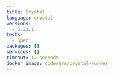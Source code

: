 ```yaml
---
title: Crystal
language: crystal
versions:
  - 0.21.1
tests:
  - Spec
packages: []
services: []
timeout: 12 seconds
docker_image: codewars/crystal-runner
---
```


